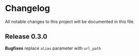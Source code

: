 # Changelog

All notable changes to this project will be documented in this file.

## Release 0.3.0

**Bugfixes**
replace `alias` parameter with `url_path`
